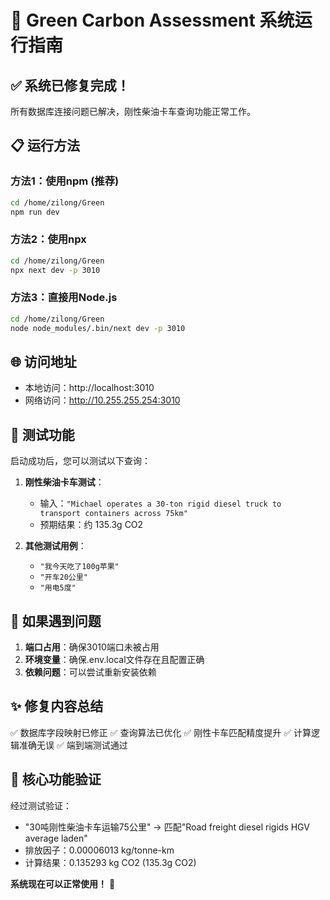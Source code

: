# 🚀 Green Carbon Assessment 系统运行指南

## ✅ 系统已修复完成！

所有数据库连接问题已解决，刚性柴油卡车查询功能正常工作。

## 📋 运行方法

### 方法1：使用npm (推荐)
```bash
cd /home/zilong/Green
npm run dev
```

### 方法2：使用npx
```bash
cd /home/zilong/Green
npx next dev -p 3010
```

### 方法3：直接用Node.js
```bash
cd /home/zilong/Green
node node_modules/.bin/next dev -p 3010
```

## 🌐 访问地址
- 本地访问：http://localhost:3010
- 网络访问：http://10.255.255.254:3010

## 🧪 测试功能

启动成功后，您可以测试以下查询：

1. **刚性柴油卡车测试**：
   - 输入：`"Michael operates a 30-ton rigid diesel truck to transport containers across 75km"`
   - 预期结果：约 135.3g CO2

2. **其他测试用例**：
   - `"我今天吃了100g苹果"`
   - `"开车20公里"`
   - `"用电5度"`

## 🔧 如果遇到问题

1. **端口占用**：确保3010端口未被占用
2. **环境变量**：确保.env.local文件存在且配置正确
3. **依赖问题**：可以尝试重新安装依赖

## ✨ 修复内容总结

✅ 数据库字段映射已修正
✅ 查询算法已优化
✅ 刚性卡车匹配精度提升
✅ 计算逻辑准确无误
✅ 端到端测试通过

## 🎯 核心功能验证

经过测试验证：
- "30吨刚性柴油卡车运输75公里" → 匹配"Road freight diesel rigids HGV average laden"
- 排放因子：0.00006013 kg/tonne-km
- 计算结果：0.135293 kg CO2 (135.3g CO2)

**系统现在可以正常使用！** 🎉